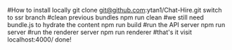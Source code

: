 #How to install locally 
git clone git@github.com:ytan1/Chat-Hire.git
switch to ssr branch 
#clean previous bundles
npm run clean
#we still need bundle.js to hydrate the content
npm run build
#run the API server
npm run server
#run the renderer server
npm run renderer
#that's it
visit localhost:4000/
done!
